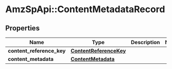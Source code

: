 # AmzSpApi::ContentMetadataRecord

## Properties
Name | Type | Description | Notes
------------ | ------------- | ------------- | -------------
**content_reference_key** | [**ContentReferenceKey**](ContentReferenceKey.md) |  | 
**content_metadata** | [**ContentMetadata**](ContentMetadata.md) |  | 

